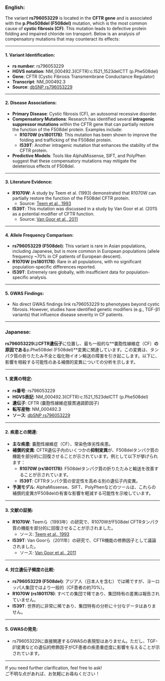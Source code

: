 ### English:
The variant **rs796053229** is located in the **CFTR gene** and is associated with the **p.Phe508del (F508del)** mutation, which is the most common cause of **cystic fibrosis (CF)**. This mutation leads to defective protein folding and impaired chloride ion transport. Below is an analysis of compensatory mutations that may counteract its effects:

---

#### 1. **Variant Identification**:
   - **rs number**: rs796053229
   - **HGVS notation**: NM_000492.3(CFTR):c.1521_1523delCTT (p.Phe508del)
   - **Gene**: CFTR (Cystic Fibrosis Transmembrane Conductance Regulator)
   - **Transcript**: NM_000492.3  
   - **Source**: [dbSNP rs796053229](https://www.ncbi.nlm.nih.gov/snp/rs796053229)

---

#### 2. **Disease Associations**:
   - **Primary Disease**: Cystic fibrosis (CF), an autosomal recessive disorder.
   - **Compensatory Mutations**: Research has identified several **intragenic suppressor mutations** within the CFTR gene that can partially restore the function of the F508del protein. Examples include:
     - **R1070W (rs1801178)**: This mutation has been shown to improve the folding and trafficking of the F508del protein.
     - **I539T**: Another intragenic mutation that enhances the stability of the CFTR protein.
   - **Predictive Models**: Tools like AlphaMissense, SIFT, and PolyPhen suggest that these compensatory mutations may mitigate the deleterious effects of F508del.

---

#### 3. **Literature Evidence**:
   - **R1070W**: A study by Teem et al. (1993) demonstrated that R1070W can partially restore the function of the F508del CFTR protein.  
     - Source: [Teem et al., 1993](https://pubmed.ncbi.nlm.nih.gov/7684641/)
   - **I539T**: This mutation was discussed in a study by Van Goor et al. (2011) as a potential modifier of CFTR function.  
     - Source: [Van Goor et al., 2011](https://pubmed.ncbi.nlm.nih.gov/21658626/)

---

#### 4. **Allele Frequency Comparison**:
   - **rs796053229 (F508del)**: This variant is rare in Asian populations, including Japanese, but is more common in European populations (allele frequency ~70% in CF patients of European descent).
   - **R1070W (rs1801178)**: Rare in all populations, with no significant population-specific differences reported.
   - **I539T**: Extremely rare globally, with insufficient data for population-specific analysis.

---

#### 5. **GWAS Findings**:
   - No direct GWAS findings link rs796053229 to phenotypes beyond cystic fibrosis. However, studies have identified genetic modifiers (e.g., TGF-β1 variants) that influence disease severity in CF patients.

---

### Japanese:
**rs796053229**は**CFTR遺伝子**に位置し、最も一般的な**嚢胞性線維症（CF）**の原因である**p.Phe508del (F508del)**変異に関連しています。この変異は、タンパク質の折りたたみ不全と塩化物イオン輸送の障害を引き起こします。以下に、影響を相殺する可能性のある補償的変異についての分析を示します。

---

#### 1. **変異の特定**:
   - **rs番号**: rs796053229
   - **HGVS表記**: NM_000492.3(CFTR):c.1521_1523delCTT (p.Phe508del)
   - **遺伝子**: CFTR (嚢胞性線維症膜貫通調節因子)
   - **転写産物**: NM_000492.3  
   - **ソース**: [dbSNP rs796053229](https://www.ncbi.nlm.nih.gov/snp/rs796053229)

---

#### 2. **疾患との関連**:
   - **主な疾患**: 嚢胞性線維症（CF）、常染色体劣性疾患。
   - **補償的変異**: CFTR遺伝子内のいくつかの**抑制変異**が、F508delタンパク質の機能を部分的に回復させることが示されています。例として以下が挙げられます：
     - **R1070W (rs1801178)**: F508delタンパク質の折りたたみと輸送を改善することが示されています。
     - **I539T**: CFTRタンパク質の安定性を高める別の遺伝子内変異。
   - **予測モデル**: AlphaMissense、SIFT、PolyPhenなどのツールは、これらの補償的変異がF508delの有害な影響を軽減する可能性を示唆しています。

---

#### 3. **文献の証拠**:
   - **R1070W**: Teemら（1993年）の研究で、R1070WがF508del CFTRタンパク質の機能を部分的に回復させることが示されました。  
     - ソース: [Teem et al., 1993](https://pubmed.ncbi.nlm.nih.gov/7684641/)
   - **I539T**: Van Goorら（2011年）の研究で、CFTR機能の修飾因子として議論されました。  
     - ソース: [Van Goor et al., 2011](https://pubmed.ncbi.nlm.nih.gov/21658626/)

---

#### 4. **対立遺伝子頻度の比較**:
   - **rs796053229 (F508del)**: アジア人（日本人を含む）では稀ですが、ヨーロッパ人集団ではより一般的（CF患者の約70%）。
   - **R1070W (rs1801178)**: すべての集団で稀であり、集団特有の差異は報告されていません。
   - **I539T**: 世界的に非常に稀であり、集団特有の分析に十分なデータはありません。

---

#### 5. **GWASの発見**:
   - rs796053229に直接関連するGWASの表現型はありません。ただし、TGF-β1変異などの遺伝的修飾因子がCF患者の疾患重症度に影響を与えることが示されています。

--- 

If you need further clarification, feel free to ask!  
ご不明な点があれば、お気軽にお尋ねください！